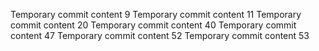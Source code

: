 Temporary commit content 9
Temporary commit content 11
Temporary commit content 20
Temporary commit content 40
Temporary commit content 47
Temporary commit content 52
Temporary commit content 53
